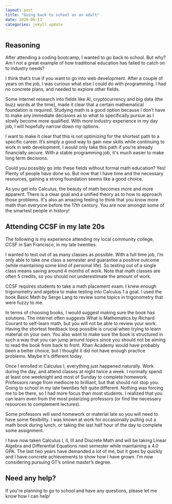 ```yaml
---
layout: post
title: "Going back to school as an adult"
date: 2020-06-11
categories: jekyll update
---
```


## Reasoning

After attending a coding bootcamp, I wanted to go back to school. But why? Am I not a great example of how traditional education has failed to catch on to industry needs?

I think that’s true if you want to go into web development. After a couple of years on the job, I was curious what else I could do with programming. I had no concrete plans, and needed to explore other fields.

Some internet research into fields like AI, cryptocurrency and big data (the buzz words at the time), made it clear that a certain mathematical foundation is required. Studying math is a good option because I don’t have to make any immediate decisions as to what to specifically pursue as I slowly become more qualified. With more industry experience in my day job, I will hopefully narrow down my options.

I want to make it clear that this is not optimizing for the shortest path to a specific career. It’s simply a good way to gain new skills while continuing to work in web development. I would only take this path if you’re already financially secure. With a stable programming job, it's much easier to make long term decisions.

Could you possibly go into these fields without formal math education? Yes! Plenty of people have done so. But now that I have time and the necessary resources, gaining a strong foundation seems like a good choice.

As you get into Calculus, the beauty of math becomes more and more apparent. There is a clear goal and a unified theory as to how to approach those problems. It's also an amazing feeling to think that you know more math than everyone before the 17th century. You are now amongst some of the smartest people in history!

## Attending CCSF in my late 20s

The following is my experience attending my local community college, CCSF in San Francisco, in my late twenties.

I wanted to test out of as many classes as possible. With a full time job, I’m only able to take one class a semester and guarantee a positive outcome (while maintaining some kind of personal life). So testing out of a single class means saving around 4 months of work. Note that math classes are often 5 credits, so you should not underestimate the amount of work.

CCSF requires students to take a math placement exam. I knew enough trigonometry and algebra to make testing into Calculus 1 a goal. I used the book Basic Math by Serge Lang to review some topics in trigonometry that were fuzzy to me.

In terms of choosing books, I would suggest making sure the book has solutions. The internet often suggests What is Mathematics by Richard Courant to self-learn math, but you will not be able to review your work. Having the shortest feedback loop possible is crucial when trying to learn material on your own. You also want to make sure the book is structured in such a way that you can jump around topics since you should not be aiming to read the book from back to front. Khan Academy would have probably been a better choice, but I thought it did not have enough practice problems. Maybe it's different today.

Once I enrolled in Calculus I, everything just happened naturally. Work during the day, and attend classes at night twice a week. I normally spend at least one weeknight and most of Sunday to complete homework. Professors range from mediocre to brilliant, but that should not stop you. Going to school in my late twenties felt quite different. Nothing was forcing me to be there, so I had more focus than most students. I realized that you can learn even from the most polarizing professors (or find the necessary resources to complement lectures).

Some professors will send homework or material late so you will need to have some flexibility. I was known at work for occasionally pulling out a math book during lunch, or taking the last half hour of the day to complete some assignment.

I have now taken Calculus I, II, III and Discrete Math and will be taking Linear Algebra and Differential Equations next semester while maintaining a 4.0 GPA. The last two years have demanded a lot of me, but it goes by quickly and I have concrete achievements to show how I have grown. I’m now considering pursuing GT’s online master’s degree.

## Need any help?

If you're planning to go to school and have any questions, please let me know how I can help!
